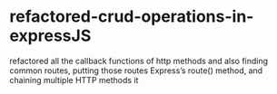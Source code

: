 # refactored-crud-operations-in-expressJS
refactored all the callback functions of http methods and also finding common routes, putting those routes Express’s route() method, and chaining multiple HTTP methods it
